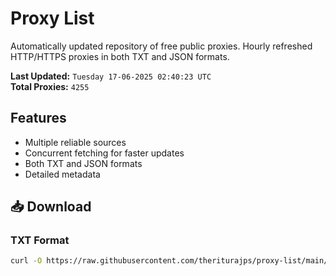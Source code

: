 # Proxy List

Automatically updated repository of free public proxies. Hourly refreshed HTTP/HTTPS proxies in both TXT and JSON formats.

**Last Updated:** `Tuesday 17-06-2025 02:40:23 UTC`  
**Total Proxies:** `4255`

## Features
- Multiple reliable sources
- Concurrent fetching for faster updates
- Both TXT and JSON formats
- Detailed metadata

## 📥 Download

### TXT Format
```bash
curl -O https://raw.githubusercontent.com/theriturajps/proxy-list/main/proxies.txt